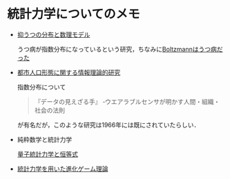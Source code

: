 # 統計力学についてのメモ
- [抑うつの分布と数理モデル](https://exponential.sakura.ne.jp/wp/)

  うつ病が指数分布になっているという研究，ちなみに[Boltzmannはうつ病だった](https://xtech.nikkei.com/dm/article/COLUMN/20150422/415622/?P=2)

- [都市人口形態に関する情報理論的研究](http://library.jsce.or.jp/jsce/open/00037/142/142-125229.pdf)

  指数分布について
  >『データの見えざる手』 ‐ウエアラブルセンサが明かす人間・組織・社会の法則

  が有名だが，このような研究は1966年には既にされていたらしい．

- 純粋数学と統計力学

  [量子統計力学と恒等式](http://park.itc.u-tokyo.ac.jp/hkatsura-lab/Files/Suurikagaku_Katsura_SSD.pdf)

- [統計力学を用いた進化ゲーム理論](https://www.kurims.kyoto-u.ac.jp/~kyodo/kokyuroku/contents/pdf/1597-40.pdf)
